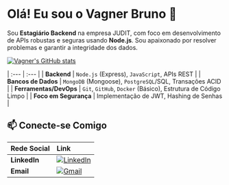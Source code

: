 # Olá! Eu sou o Vagner Bruno 👋

Sou **Estagiário Backend** na empresa JUDIT, com foco em desenvolvimento de APIs robustas e seguras usando **Node.js**. Sou apaixonado por resolver problemas e garantir a integridade dos dados.


[![Vagner's GitHub stats](https://github-readme-stats.vercel.app/api?username=vagner99brrj&show_icons=true&theme=default&hide_border=true&count_private=true)](https://github.com/vagner99brrj)

| :--- | :--- |
| **Backend** | `Node.js` (Express), `JavaScript`, APIs REST |
| **Bancos de Dados** | `MongoDB` (Mongoose), `PostgreSQL`/SQL, Transações ACID |
| **Ferramentas/DevOps** | `Git`, `GitHub`, `Docker` (Básico), Estrutura de Código Limpo |
| **Foco em Segurança** | Implementação de JWT, Hashing de Senhas |

## 📫 Conecte-se Comigo

| Rede Social | Link |
| :--- | :--- |
| **LinkedIn** | [![LinkedIn](https://img.shields.io/badge/LinkedIn-0077B5?style=for-the-badge&logo=linkedin&logoColor=white)](https://www.linkedin.com/in/vagner-bruno-santos-oliveira99/) |
| **Email** | [![Gmail](https://img.shields.io/badge/Gmail-D14836?style=for-the-badge&logo=gmail&logoColor=white)](mailto:vagnerbruno0699@gmail.com) |
